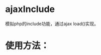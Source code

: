 # ajaxInclude
模拟php的include功能，通过ajax load()实现。
# 使用方法：
 <script src="js/jquery.ajaxInclude.js"></script>
 <script id="ieAlert" type="text/javascript">
 $('#ieAlert').ajaxInclude('inc_ieAlert.html');
